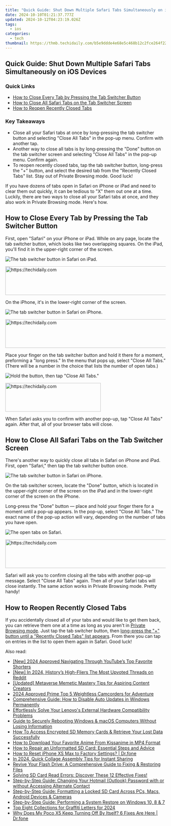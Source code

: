 ```yaml
---
title: "Quick Guide: Shut Down Multiple Safari Tabs Simultaneously on iOS Devices"
date: 2024-10-10T01:21:37.777Z
updated: 2024-10-12T04:23:19.026Z
tags:
  - ios
categories:
  - tech
thumbnail: https://thmb.techidaily.com/b5e9ddde4e68e5c468b12c2fce264f22eb978dc955e335250b1f4d060c7be8f8.jpg
---
```


## Quick Guide: Shut Down Multiple Safari Tabs Simultaneously on iOS Devices

### Quick Links

* [How to Close Every Tab by Pressing the Tab Switcher Button](https://digital-screen-recording.techidaily.com/new-bandicam-unveiled-a-comprehensive-screen-recorder-analysis/)
* [How to Close All Safari Tabs on the Tab Switcher Screen](https://extra-tips.techidaily.com/top-windows-phone-video-players-essential-app-selections/)
* [How to Reopen Recently Closed Tabs](https://android-location.techidaily.com/9-best-free-android-monitoring-apps-to-monitor-phone-remotely-for-your-motorola-moto-g-stylus-2023-drfone-by-drfone-virtual/)

### Key Takeaways

* Close all your Safari tabs at once by long-pressing the tab switcher button and selecting "Close All Tabs" in the pop-up menu. Confirm with another tap.
* Another way to close all tabs is by long-pressing the "Done" button on the tab switcher screen and selecting "Close All Tabs" in the pop-up menu. Confirm again.
* To reopen recently closed tabs, tap the tab switcher button, long-press the "+" button, and select the desired tab from the "Recently Closed Tabs" list. Stay out of Private Browsing mode. Good luck!

 If you have dozens of tabs open in Safari on iPhone or iPad and need to clear them out quickly, it can be tedious to "X" them out one at a time. Luckily, there are two ways to close all your Safari tabs at once, and they also work in Private Browsing mode. Here's how.

##  How to Close Every Tab by Pressing the Tab Switcher Button

 First, open "Safari" on your iPhone or iPad. While on any page, locate the tab switcher button, which looks like two overlapping squares. On the iPad, you'll find it in the upper-right corner of the screen.

![The tab switcher button in Safari on iPad.](https://static1.howtogeekimages.com/wordpress/wp-content/uploads/2020/12/tab_Switcher_button_ipad.jpg) 

<!-- affiliate ads begin -->
<a href="https://laganoo.pxf.io/c/5597632/1657399/16446" target="_top" id="1657399">
  <img src="//a.impactradius-go.com/display-ad/16446-1657399" border="0" alt="https://techidaily.com" width="728" height="90"/>
</a>
<img height="0" width="0" src="https://laganoo.pxf.io/i/5597632/1657399/16446" style="position:absolute;visibility:hidden;" border="0" />
<!-- affiliate ads end -->

 On the iPhone, it's in the lower-right corner of the screen.

![The tab switcher button in Safari on iPhone.](https://static1.howtogeekimages.com/wordpress/wp-content/uploads/2020/12/tab_switcher_button_iphone.jpg) 

<!-- affiliate ads begin -->
<a href="https://bluettius.sjv.io/c/5597632/2139119/17108" target="_top" id="2139119">
  <img src="//a.impactradius-go.com/display-ad/17108-2139119" border="0" alt="https://techidaily.com" width="728" height="90"/>
</a>
<img height="0" width="0" src="https://bluettius.sjv.io/i/5597632/2139119/17108" style="position:absolute;visibility:hidden;" border="0" />
<!-- affiliate ads end -->

 Place your finger on the tab switcher button and hold it there for a moment, preforming a "long press." In the menu that pops up, select "Close All Tabs." (There will be a number in the choice that lists the number of open tabs.)

![Hold the button, then tap "Close All Tabs."](https://static1.howtogeekimages.com/wordpress/wp-content/uploads/2023/09/close3.png) 

<!-- affiliate ads begin -->
<a href="https://aligracehair.sjv.io/c/5597632/1886069/19272" target="_top" id="1886069">
  <img src="//a.impactradius-go.com/display-ad/19272-1886069" border="0" alt="https://techidaily.com" width="300" height="90"/>
</a>
<img height="0" width="0" src="https://aligracehair.sjv.io/i/5597632/1886069/19272" style="position:absolute;visibility:hidden;" border="0" />
<!-- affiliate ads end -->

 When Safari asks you to confirm with another pop-up, tap "Close All Tabs" again. After that, all of your browser tabs will close.

##  How to Close All Safari Tabs on the Tab Switcher Screen

 There's another way to quickly close all tabs in Safari on iPhone and iPad. First, open "Safari," then tap the tab switcher button once.

![The tab switcher button in Safari on iPhone.](https://static1.howtogeekimages.com/wordpress/wp-content/uploads/2020/12/tab_switcher_button_iphone.jpg) 

 On the tab switcher screen, locate the "Done" button, which is located in the upper-right corner of the screen on the iPad and in the lower-right corner of the screen on the iPhone.

 Long-press the "Done" button — place and hold your finger there for a moment until a pop-up appears. In the pop-up, select "Close All Tabs." The exact name of the pop-up action will vary, depending on the number of tabs you have open.

![The open tabs on Safari.](https://static1.howtogeekimages.com/wordpress/wp-content/uploads/2023/09/img_0135.png) 

<!-- affiliate ads begin -->
<a href="https://unicoeye.pxf.io/c/5597632/2134248/18498" target="_top" id="2134248">
  <img src="//a.impactradius-go.com/display-ad/18498-2134248" border="0" alt="https://techidaily.com" width="728" height="90"/>
</a>
<img height="0" width="0" src="https://unicoeye.pxf.io/i/5597632/2134248/18498" style="position:absolute;visibility:hidden;" border="0" />
<!-- affiliate ads end -->

 Safari will ask you to confirm closing all the tabs with another pop-up message. Select "Close All Tabs" again. Then all of your Safari tabs will close instantly. The same action works in Private Browsing mode. Pretty handy!

##  How to Reopen Recently Closed Tabs

 If you accidentally closed all of your tabs and would like to get them back, you can retrieve them one at a time as long as you aren't in [Private Browsing mode](https://voice-adjusting.techidaily.com/navigating-the-art-of-selecting-top-notch-sound-designers-for-2024/). Just tap the tab switcher button, then [long-press the "+" button until a "Recently Closed Tabs" list appears](https://screen-recording.techidaily.com/updated-adjusting-visuals-in-teams-conversations-at-any-time/). From there you can tap on entries in the list to open them again in Safari. Good luck!

<ins class="adsbygoogle"
     style="display:block"
     data-ad-format="autorelaxed"
     data-ad-client="ca-pub-7571918770474297"
     data-ad-slot="1223367746"></ins>

<ins class="adsbygoogle"
     style="display:block"
     data-ad-client="ca-pub-7571918770474297"
     data-ad-slot="8358498916"
     data-ad-format="auto"
     data-full-width-responsive="true"></ins>

<span class="atpl-alsoreadstyle">Also read:</span>
<div><ul>
<li><a href="https://youtube-sure.techidaily.com/024-approved-navigating-through-youtubes-top-favorite-shorters/"><u>[New] 2024 Approved Navigating Through YouTube’s Top Favorite Shorters</u></a></li>
<li><a href="https://article-knowledge.techidaily.com/new-in-2024-historys-high-fliers-the-most-upvoted-threads-on-reddit/"><u>[New] In 2024, History’s High-Fliers The Most Upvoted Threads on Reddit</u></a></li>
<li><a href="https://extra-skills.techidaily.com/updated-metaverse-memetic-mastery-tips-for-aspiring-content-creators/"><u>[Updated] Metaverse Memetic Mastery Tips for Aspiring Content Creators</u></a></li>
<li><a href="https://extra-support.techidaily.com/2024-approved-prime-top-5-weightless-camcorders-for-adventure/"><u>2024 Approved Prime Top 5 Weightless Camcorders for Adventure</u></a></li>
<li><a href="https://os-tips.techidaily.com/comprehensive-guide-how-to-disable-auto-updates-in-windows-permanently/"><u>Comprehensive Guide: How to Disable Auto Updates in Windows Permanently</u></a></li>
<li><a href="https://win-dash.techidaily.com/effortlessly-solve-your-lenovos-external-hardware-compatibility-problems/"><u>Effortlessly Solve Your Lenovo's External Hardware Compatibility Problems</u></a></li>
<li><a href="https://os-tips.techidaily.com/guide-to-securely-rebooting-windows-and-macos-computers-without-losing-information/"><u>Guide to Securely Rebooting Windows & macOS Computers Without Losing Information</u></a></li>
<li><a href="https://os-tips.techidaily.com/how-to-access-encrypted-sd-memory-cards-and-retrieve-your-lost-data-successfully/"><u>How To Access Encrypted SD Memory Cards & Retrieve Your Lost Data Successfully</u></a></li>
<li><a href="https://discover-bytes.techidaily.com/how-to-download-your-favorite-anime-from-kissanime-in-mp4-format/"><u>How to Download Your Favorite Anime From Kissanime in MP4 Format</u></a></li>
<li><a href="https://os-tips.techidaily.com/how-to-repair-an-unformatted-sd-card-essential-steps-and-advice/"><u>How to Repair an Unformatted SD Card: Essential Steps and Advice</u></a></li>
<li><a href="https://blog-min.techidaily.com/how-to-reset-iphone-xs-max-to-factory-settings-drfone-by-drfone-ios-system-repair-ios-system-repair/"><u>How to Reset iPhone XS Max to Factory Settings? | Dr.fone</u></a></li>
<li><a href="https://extra-support.techidaily.com/in-2024-quick-collage-assembly-tips-for-instant-sharing/"><u>In 2024, Quick Collage Assembly Tips for Instant Sharing</u></a></li>
<li><a href="https://os-tips.techidaily.com/revive-your-flash-drive-a-comprehensive-guide-to-fixing-and-restoring-files/"><u>Revive Your Flash Drive: A Comprehensive Guide to Fixing & Restoring Files</u></a></li>
<li><a href="https://os-tips.techidaily.com/solving-sd-card-read-errors-discover-these-12-effective-fixes/"><u>Solving SD Card Read Errors: Discover These 12 Effective Fixes!</u></a></li>
<li><a href="https://os-tips.techidaily.com/step-by-step-guide-changing-your-hotmail-outlook-password-with-or-without-accessing-alternate-contact/"><u>Step-by-Step Guide: Changing Your Hotmail (Outlook) Password with or without Accessing Alternate Contact</u></a></li>
<li><a href="https://os-tips.techidaily.com/step-by-step-guide-formatting-a-locked-sd-card-across-pcs-macs-android-devices-and-cameras/"><u>Step-by-Step Guide: Formatting a Locked SD Card Across PCs, Macs, Android Devices & Cameras</u></a></li>
<li><a href="https://os-tips.techidaily.com/step-by-step-guide-performing-a-system-restore-on-windows-10-8-and-7/"><u>Step-by-Step Guide: Performing a System Restore on Windows 10, 8 & 7</u></a></li>
<li><a href="https://some-approaches.techidaily.com/top-eight-collections-for-graffiti-letters-for-2024/"><u>Top Eight Collections for Graffiti Letters for 2024</u></a></li>
<li><a href="https://howto.techidaily.com/why-does-my-poco-x5-keep-turning-off-by-itself-6-fixes-are-here-drfone-by-drfone-fix-android-problems-fix-android-problems/"><u>Why Does My Poco X5 Keep Turning Off By Itself? 6 Fixes Are Here | Dr.fone</u></a></li>
</ul></div>

